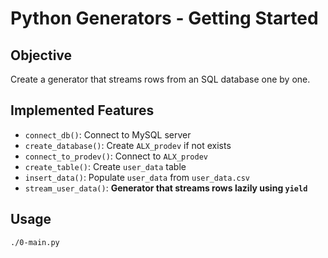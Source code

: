 # Python Generators - Getting Started

## Objective

Create a generator that streams rows from an SQL database one by one.

## Implemented Features

- `connect_db()`: Connect to MySQL server
- `create_database()`: Create `ALX_prodev` if not exists
- `connect_to_prodev()`: Connect to `ALX_prodev`
- `create_table()`: Create `user_data` table
- `insert_data()`: Populate `user_data` from `user_data.csv`
- `stream_user_data()`: **Generator that streams rows lazily using `yield`**

## Usage

```bash
./0-main.py
```
